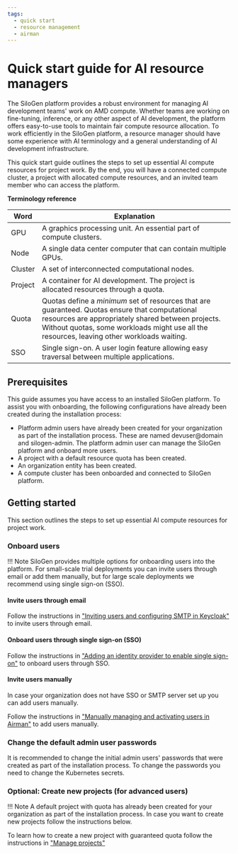 ```yaml
---
tags:
  - quick start
  - resource management
  - airman
---
```


# Quick start guide for AI resource managers

The SiloGen platform provides a robust environment for managing AI development teams' work on AMD compute. Whether teams are working on fine-tuning, inference, or any other aspect of AI development, the platform offers easy-to-use tools to maintain fair compute resource allocation. To work efficiently in the SiloGen platform, a resource manager should have some experience with AI terminology and a general understanding of AI development infrastructure.

This quick start guide outlines the steps to set up essential AI compute resources for project work. By the end, you will have a connected compute cluster, a project with allocated compute resources, and an invited team member who can access the platform.

**Terminology reference**

| Word    | Explanation                                                                                 |
|---------|---------------------------------------------------------------------------------------------|
| GPU     | A graphics processing unit. An essential part of compute clusters.                          |
| Node    | A single data center computer that can contain multiple GPUs.                               |
| Cluster | A set of interconnected computational nodes.                                                |
| Project | A container for AI development. The project is allocated resources through a quota.
| Quota   | Quotas define a _minimum_ set of resources that are guaranteed. Quotas ensure that computational resources are appropriately shared between projects. Without quotas, some workloads might use all the resources, leaving other workloads waiting.       |
| SSO     | Single sign-on. A user login feature allowing easy traversal between multiple applications. |


## Prerequisites

This guide assumes you have access to an installed SiloGen platform. To assist you with onboarding, the following configurations have already been created during the installation process:

- Platform admin users have already been created for your organization as part of the installation process. These are named devuser@domain and silogen-admin. The platform admin user can manage the SiloGen platform and onboard more users.
- A project with a default resource quota has been created.
- An organization entity has been created.
- A compute cluster has been onboarded and connected to SiloGen platform.


## Getting started

This section outlines the steps to set up essential AI compute resources for project work.

### Onboard users
!!! Note
    SiloGen provides multiple options for onboarding users into the platform. For small-scale trial deployments you can invite users through email or add them manually, but for large scale deployments we recommend using single sign-on (SSO).

#### Invite users through email

Follow the instructions in ["Inviting users and configuring SMTP in Keycloak"](../core/docs/keycloak/smtp-configuration.md) to invite users through email.

#### Onboard users through single sign-on (SSO)
Follow the instructions in ["Adding an identity provider to enable single sign-on"](../core/docs/keycloak/sso.md) to onboard users through SSO.

#### Invite users manually
In case your organization does not have SSO or SMTP server set up you can add users manually.

Follow the instructions in ["Manually managing and activating users in Airman"](../core/docs/keycloak/manual-user-management.md) to add users manually.


### Change the default admin user passwords

It is recommended to change the initial admin users' passwords that were created as part of the installation process. To change the passwords you need to change the Kubernetes secrets.

### Optional: Create new projects (for advanced users)

!!! Note
    A default project with quota has already been created for your organization as part of the installation process. In case you want to create new projects follow the instructions below.

To learn how to create a new project with guaranteed quota follow the instructions in ["Manage projects"](../core/docs/airman/projects/manage-projects.md)
